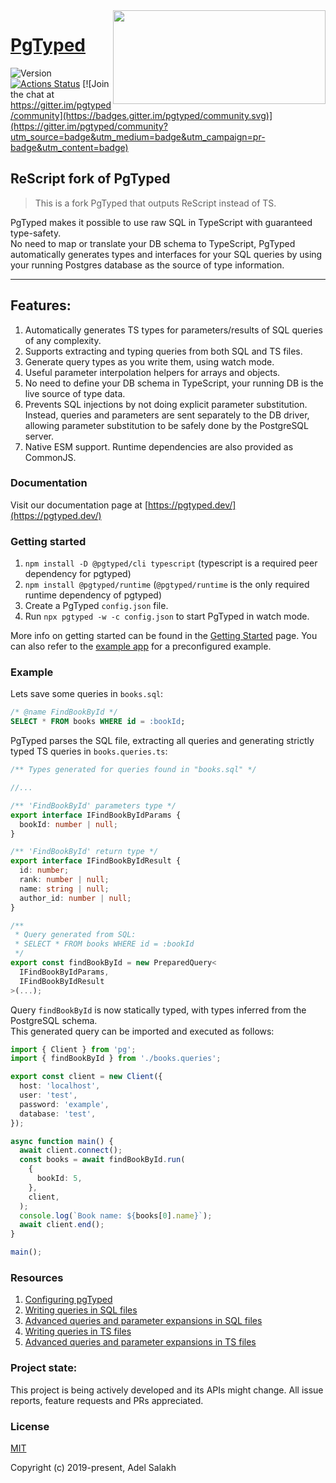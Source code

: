 <img width="340" height="150" align="right" src="https://raw.githubusercontent.com/adelsz/pgtyped/master/header.png">

# [PgTyped](https://pgtyped.dev/)

![Version](https://img.shields.io/github/v/release/adelsz/pgtyped)
[![Actions Status](https://github.com/adelsz/pgtyped/workflows/CI/badge.svg)](https://github.com/adelsz/pgtyped/actions) [![Join the chat at https://gitter.im/pgtyped/community](https://badges.gitter.im/pgtyped/community.svg)](https://gitter.im/pgtyped/community?utm_source=badge&utm_medium=badge&utm_campaign=pr-badge&utm_content=badge)

## ReScript fork of PgTyped

> This is a fork PgTyped that outputs ReScript instead of TS.

PgTyped makes it possible to use raw SQL in TypeScript with guaranteed type-safety.  
No need to map or translate your DB schema to TypeScript, PgTyped automatically generates types and interfaces for your SQL queries by using your running Postgres database as the source of type information.

---

## Features:

1. Automatically generates TS types for parameters/results of SQL queries of any complexity.
2. Supports extracting and typing queries from both SQL and TS files.
3. Generate query types as you write them, using watch mode.
4. Useful parameter interpolation helpers for arrays and objects.
5. No need to define your DB schema in TypeScript, your running DB is the live source of type data.
6. Prevents SQL injections by not doing explicit parameter substitution. Instead, queries and parameters are sent separately to the DB driver, allowing parameter substitution to be safely done by the PostgreSQL server.
7. Native ESM support. Runtime dependencies are also provided as CommonJS.

### Documentation

Visit our documentation page at [https://pgtyped.dev/](https://pgtyped.dev/)

### Getting started

1. `npm install -D @pgtyped/cli typescript` (typescript is a required peer dependency for pgtyped)
2. `npm install @pgtyped/runtime` (`@pgtyped/runtime` is the only required runtime dependency of pgtyped)
3. Create a PgTyped `config.json` file.
4. Run `npx pgtyped -w -c config.json` to start PgTyped in watch mode.

More info on getting started can be found in the [Getting Started](https://pgtyped.dev/docs/getting-started) page.
You can also refer to the [example app](./packages/example/README.md) for a preconfigured example.

### Example

Lets save some queries in `books.sql`:

```sql
/* @name FindBookById */
SELECT * FROM books WHERE id = :bookId;
```

PgTyped parses the SQL file, extracting all queries and generating strictly typed TS queries in `books.queries.ts`:

```ts
/** Types generated for queries found in "books.sql" */

//...

/** 'FindBookById' parameters type */
export interface IFindBookByIdParams {
  bookId: number | null;
}

/** 'FindBookById' return type */
export interface IFindBookByIdResult {
  id: number;
  rank: number | null;
  name: string | null;
  author_id: number | null;
}

/**
 * Query generated from SQL:
 * SELECT * FROM books WHERE id = :bookId
 */
export const findBookById = new PreparedQuery<
  IFindBookByIdParams,
  IFindBookByIdResult
>(...);
```

Query `findBookById` is now statically typed, with types inferred from the PostgreSQL schema.  
This generated query can be imported and executed as follows:

```ts
import { Client } from 'pg';
import { findBookById } from './books.queries';

export const client = new Client({
  host: 'localhost',
  user: 'test',
  password: 'example',
  database: 'test',
});

async function main() {
  await client.connect();
  const books = await findBookById.run(
    {
      bookId: 5,
    },
    client,
  );
  console.log(`Book name: ${books[0].name}`);
  await client.end();
}

main();
```

### Resources

1. [Configuring pgTyped](https://pgtyped.dev/docs/cli)
2. [Writing queries in SQL files](https://pgtyped.dev/docs/sql-file-intro)
3. [Advanced queries and parameter expansions in SQL files](https://pgtyped.dev/docs/sql-file)
4. [Writing queries in TS files](https://pgtyped.dev/docs/ts-file-intro)
5. [Advanced queries and parameter expansions in TS files](https://pgtyped.dev/docs/ts-file)

### Project state:

This project is being actively developed and its APIs might change.
All issue reports, feature requests and PRs appreciated.

### License

[MIT](https://github.com/adelsz/pgtyped/tree/master/LICENSE)

Copyright (c) 2019-present, Adel Salakh
